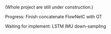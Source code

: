 (Whole project are still under construction.)

Progress: Finish concatenate FlowNetC with GT

Waiting for implement: LSTM IMU down-sampling
